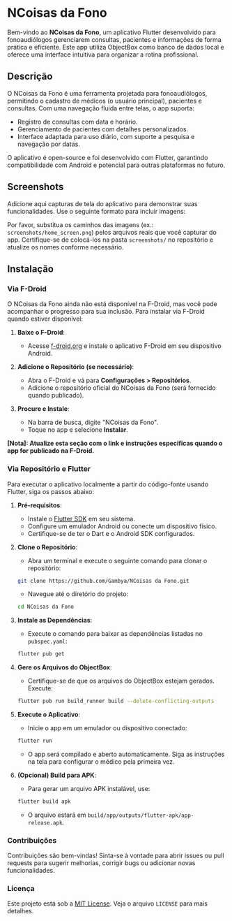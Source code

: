 # NCoisas da Fono

Bem-vindo ao **NCoisas da Fono**, um aplicativo Flutter desenvolvido para fonoaudiólogos gerenciarem consultas, pacientes e informações de forma prática e eficiente. Este app utiliza ObjectBox como banco de dados local e oferece uma interface intuitiva para organizar a rotina profissional.

## Descrição

O NCoisas da Fono é uma ferramenta projetada para fonoaudiólogos, permitindo o cadastro de médicos (o usuário principal), pacientes e consultas. Com uma navegação fluida entre telas, o app suporta:
- Registro de consultas com data e horário.
- Gerenciamento de pacientes com detalhes personalizados.
- Interface adaptada para uso diário, com suporte a pesquisa e navegação por datas.

O aplicativo é open-source e foi desenvolvido com Flutter, garantindo compatibilidade com Android e potencial para outras plataformas no futuro.

## Screenshots

Adicione aqui capturas de tela do aplicativo para demonstrar suas funcionalidades. Use o seguinte formato para incluir imagens:



Por favor, substitua os caminhos das imagens (ex.: `screenshots/home_screen.png`) pelos arquivos reais que você capturar do app. Certifique-se de colocá-los na pasta `screenshots/` no repositório e atualize os nomes conforme necessário.

## Instalação

### Via F-Droid

O NCoisas da Fono ainda não está disponível na F-Droid, mas você pode acompanhar o progresso para sua inclusão. Para instalar via F-Droid quando estiver disponível:

1. **Baixe o F-Droid**:
   - Acesse [f-droid.org](https://f-droid.org/) e instale o aplicativo F-Droid em seu dispositivo Android.

2. **Adicione o Repositório (se necessário)**:
   - Abra o F-Droid e vá para **Configurações > Repositórios**.
   - Adicione o repositório oficial do NCoisas da Fono (será fornecido quando publicado).

3. **Procure e Instale**:
   - Na barra de busca, digite "NCoisas da Fono".
   - Toque no app e selecione **Instalar**.

**[Nota]: Atualize esta seção com o link e instruções específicas quando o app for publicado na F-Droid.**

### Via Repositório e Flutter

Para executar o aplicativo localmente a partir do código-fonte usando Flutter, siga os passos abaixo:

1. **Pré-requisitos**:
   - Instale o [Flutter SDK](https://flutter.dev/docs/get-started/install) em seu sistema.
   - Configure um emulador Android ou conecte um dispositivo físico.
   - Certifique-se de ter o Dart e o Android SDK configurados.

2. **Clone o Repositório**:
   - Abra um terminal e execute o seguinte comando para clonar o repositório:
    ```bash
    git clone https://github.com/Gambya/NCoisas da Fono.git
    ```
   - Navegue até o diretório do projeto:
    ```bash
    cd NCoisas da Fono
    ```
3. **Instale as Dependências**:
    - Execute o comando para baixar as dependências listadas no `pubspec.yaml`:
    ```bash
    flutter pub get
    ```
4. **Gere os Arquivos do ObjectBox**:
    - Certifique-se de que os arquivos do ObjectBox estejam gerados. Execute:
    ```bash
    flutter pub run build_runner build --delete-conflicting-outputs
    ```
5. **Execute o Aplicativo**:
    - Inicie o app em um emulador ou dispositivo conectado:
    ```bash
    flutter run
    ```
    - O app será compilado e aberto automaticamente. Siga as instruções na tela para configurar o médico pela primeira vez.
6. **(Opcional) Build para APK**:
    - Para gerar um arquivo APK instalável, use:
    ```bash
    flutter build apk
    ```
    - O arquivo estará em `build/app/outputs/flutter-apk/app-release.apk`.

### Contribuições
Contribuições são bem-vindas! Sinta-se à vontade para abrir issues ou pull requests para sugerir melhorias, corrigir bugs ou adicionar novas funcionalidades.

### Licença
Este projeto está sob a [MIT License](https://grok.com/chat/LICENSE). Veja o arquivo `LICENSE` para mais detalhes.

